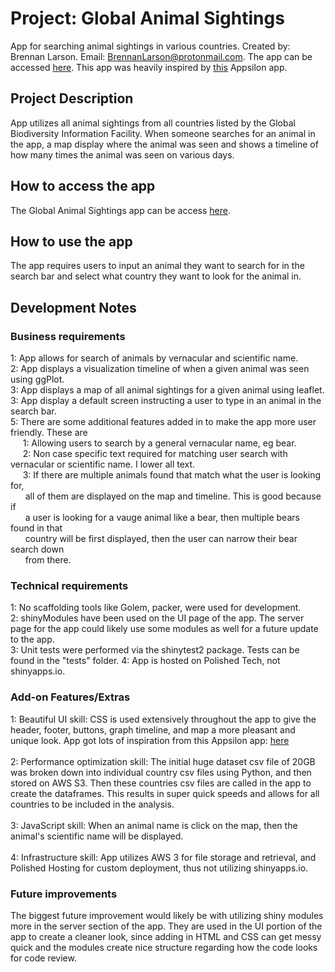# Project: Global Animal Sightings

App for searching animal sightings in various countries. Created by: Brennan Larson. Email: BrennanLarson@protonmail.com.
The app can be accessed [here](https://zzz-polished-a3181562-86b4-4a27-9e71-5a8e483b1b19-amai4lhqja-ue.a.run.app). This app was heavily inspired by [this](https://connect.appsilon.com/arctic-fauna/) Appsilon app.
## Project Description

App utilizes all animal sightings from all countries listed by the Global Biodiversity Information Facility. When someone searches for an animal in the app, a map display where the animal was seen and shows a timeline of how many times the animal was seen on various days.

## How to access the app
The Global Animal Sightings app can be access [here](https://zzz-polished-a3181562-86b4-4a27-9e71-5a8e483b1b19-amai4lhqja-ue.a.run.app).
## How to use the app
The app requires users to input an animal they want to search for in the search bar and select what country they want to look for the animal in.
## Development Notes

### Business requirements
1: App allows for search of animals by vernacular and scientific name.\
2: App displays a visualization timeline of when a given animal was seen using ggPlot.\
3: App displays a map of all animal sightings for a given animal using leaflet. \
3: App display a default screen instructing a user to type in an animal in the search bar.\
5: There are some additional features added in to make the app more user friendly. These are \
&nbsp;&nbsp;&nbsp;&nbsp;&nbsp;1: Allowing users to search by a general vernacular name, eg bear. \
&nbsp;&nbsp;&nbsp;&nbsp;&nbsp;2: Non case specific text required for matching user search with vernacular or scientific name.
    I lower all text. \
&nbsp;&nbsp;&nbsp;&nbsp;&nbsp;3: If there are multiple animals found that match what the user is looking for, \
&nbsp;&nbsp;&nbsp;&nbsp;&nbsp;    all of them are displayed on the map and timeline. This is good because if \
&nbsp;&nbsp;&nbsp;&nbsp;&nbsp;    a user is looking for a vauge animal like a bear, then multiple bears found in that \
&nbsp;&nbsp;&nbsp;&nbsp;&nbsp;    country will be first displayed, then the user can narrow their bear search down \
&nbsp;&nbsp;&nbsp;&nbsp;&nbsp;    from there.


### Technical requirements
1: No scaffolding tools like Golem, packer, were used for development.\
2: shinyModules have been used on the UI page of the app. The server page for the app could likely use some modules as well for a future update to the app.\
3: Unit tests were performed via the shinytest2 package. Tests can be found in the "tests" folder.
4: App is hosted on Polished Tech, not shinyapps.io.
### Add-on Features/Extras
1: Beautiful UI skill: CSS is used extensively throughout the app to give the header, footer, buttons, graph timeline, and map a more pleasant and unique look. App got lots of inspiration from this Appsilon app: [here](https://connect.appsilon.com/arctic-fauna/) \
\
2: Performance optimization skill: The initial huge dataset csv file of 20GB was broken down into individual country csv files using Python, and then stored on AWS S3. Then these countries csv files are called in the app to create the dataframes. This results in super quick speeds and allows for all countries to be included in the analysis.\
\
3: JavaScript skill: When an animal name is click on the map, then the animal's scientific name will be displayed.\
\
4: Infrastructure skill: App utilizes AWS 3 for file storage and retrieval, and Polished Hosting for custom deployment, thus not utilizing shinyapps.io.

### Future improvements
The biggest future improvement would likely be with utilizing shiny modules more in the server section of the app. They are used in the UI portion of the app to create a cleaner look, since adding in HTML and CSS can get messy quick and the modules create nice structure regarding how the code looks for code review.

